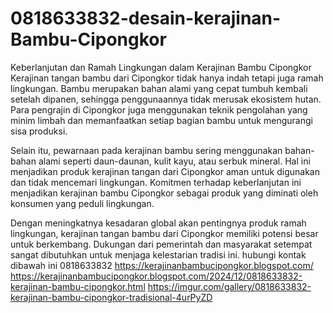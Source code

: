 # 0818633832-desain-kerajinan-Bambu-Cipongkor
Keberlanjutan dan Ramah Lingkungan dalam Kerajinan Bambu Cipongkor
Kerajinan tangan bambu dari Cipongkor tidak hanya indah tetapi juga ramah lingkungan. Bambu merupakan bahan alami yang cepat tumbuh kembali setelah dipanen, sehingga penggunaannya tidak merusak ekosistem hutan. Para pengrajin di Cipongkor juga menggunakan teknik pengolahan yang minim limbah dan memanfaatkan setiap bagian bambu untuk mengurangi sisa produksi.

Selain itu, pewarnaan pada kerajinan bambu sering menggunakan bahan-bahan alami seperti daun-daunan, kulit kayu, atau serbuk mineral. Hal ini menjadikan produk kerajinan tangan dari Cipongkor aman untuk digunakan dan tidak mencemari lingkungan. Komitmen terhadap keberlanjutan ini menjadikan kerajinan bambu Cipongkor sebagai produk yang diminati oleh konsumen yang peduli lingkungan.

Dengan meningkatnya kesadaran global akan pentingnya produk ramah lingkungan, kerajinan tangan bambu dari Cipongkor memiliki potensi besar untuk berkembang. Dukungan dari pemerintah dan masyarakat setempat sangat dibutuhkan untuk menjaga kelestarian tradisi ini.
hubungi kontak dibawah ini
0818633832
https://kerajinanbambucipongkor.blogspot.com/
https://kerajinanbambucipongkor.blogspot.com/2024/12/0818633832-kerajinan-bambu-cipongkor.html
https://imgur.com/gallery/0818633832-kerajinan-bambu-cipongkor-tradisional-4urPyZD
